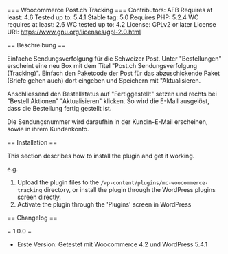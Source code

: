 === Woocommerce Post.ch Tracking ===
Contributors: AFB
Requires at least: 4.6
Tested up to: 5.4.1
Stable tag: 5.0
Requires PHP: 5.2.4
WC requires at least: 2.6
WC tested up to: 4.2
License: GPLv2 or later
License URI: https://www.gnu.org/licenses/gpl-2.0.html

== Beschreibung ==

Einfache Sendungsverfolgung für die Schweizer Post. Unter "Bestellungen" erscheint eine neu Box mit dem Titel "Post.ch Sendungsverfolgung (Tracking)". Einfach den Paketcode der Post für das abzuschickende Paket (Briefe gehen auch) dort eingeben und Speichern mit "Aktualisieren.

Anschliessend den Bestellstatus auf "Fertiggestellt" setzen und rechts bei "Bestell Aktionen" "Aktualisieren" klicken. So wird die E-Mail ausgelöst, dass die Bestellung fertig gestellt ist.

Die Sendungsnummer wird daraufhin in der Kundin-E-Mail erscheinen, sowie in ihrem Kundenkonto.

== Installation ==

This section describes how to install the plugin and get it working.

e.g.

1. Upload the plugin files to the `/wp-content/plugins/mc-woocommerce-tracking` directory, or install the plugin through the WordPress plugins screen directly.
2. Activate the plugin through the 'Plugins' screen in WordPress


== Changelog ==

= 1.0.0 =
* Erste Version: Getestet mit Woocommerce 4.2 und WordPress 5.4.1

